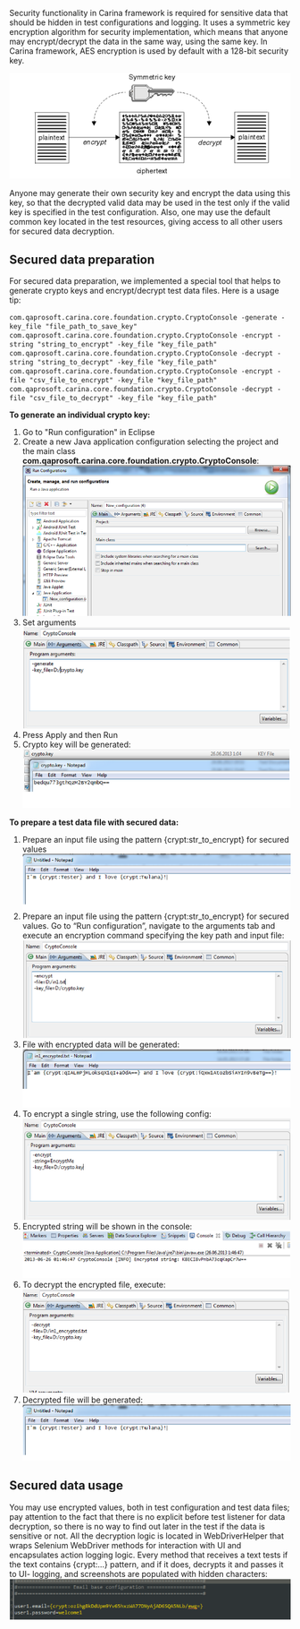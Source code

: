 Security functionality in Carina framework is required for sensitive data that should be hidden in test configurations and logging. It uses a symmetric key encryption algorithm for security implementation, which means that anyone may encrypt/decrypt the data in the same way, using the same key. In Carina framework, AES encryption is used by default with a 128-bit security key.

![Security Algorithm](img/security-alg.png)

Anyone may generate their own security key and encrypt the data using this key, so that the decrypted valid data may be used in the test only if the valid key is specified in the test configuration. Also, one may use the default common key located in the test resources, giving access to all other users for secured data decryption.

## Secured data preparation
For secured data preparation, we implemented a special tool that helps to generate crypto keys and encrypt/decrypt test data files. Here is a usage tip:
```
com.qaprosoft.carina.core.foundation.crypto.CryptoConsole -generate -key_file "file_path_to_save_key"
com.qaprosoft.carina.core.foundation.crypto.CryptoConsole -encrypt -string "string_to_encrypt" -key_file "key_file_path"
com.qaprosoft.carina.core.foundation.crypto.CryptoConsole -decrypt -string "string_to_decrypt" -key_file "key_file_path"
com.qaprosoft.carina.core.foundation.crypto.CryptoConsole -encrypt -file "csv_file_to_encrypt" -key_file "key_file_path"
com.qaprosoft.carina.core.foundation.crypto.CryptoConsole -decrypt -file "csv_file_to_decrypt" -key_file "key_file_path"
```

**To generate an individual crypto key:**

1. Go to "Run configuration" in Eclipse
2. Create a new Java application configuration selecting the project and the main class **com.qaprosoft.carina.core.foundation.crypto.CryptoConsole**:
![Security Config 1](img/security-config-1.png)
3. Set arguments
![Security Config 2](img/security-config-2.png)
4. Press Apply and then Run
5. Crypto key will be generated:
![Security Config 3](img/security-config-3.png)

**To prepare a test data file with secured data:**

1. Prepare an input file  using the pattern {crypt:str_to_encrypt} for secured values
![Security Config 4](img/security-config4.png)
2. Prepare an input file  using the pattern {crypt:str_to_encrypt} for secured values.
Go to “Run configuration”, navigate to the arguments tab and execute an encryption command specifying the key path and input file:
![Security Config 5](img/security-config5.png)
3. File with encrypted data will be generated:
![Security Config 6](img/security-config6.png)
4. To encrypt a single string, use the following config:
![Security Config 7](img/security-config7.png)
5. Encrypted string will be shown in the console:
![Security Config 8](img/security-config-8.png)
6. To decrypt the encrypted file, execute:
![Security Config 9](img/security-config-9.png)
7. Decrypted file will be generated:
![Security Config 4](img/security-config4.png)

## Secured data usage
You may use encrypted values, both in test configuration and test data files; pay attention to the fact that there is no explicit before test listener for data decryption, so there is no way to find out later in the test if the data is sensitive or not. All the decryption logic is located in WebDriverHelper that wraps Selenium WebDriver methods for interaction with UI and encapsulates action logging logic. Every method that receives a text tests if the text contains {crypt:...} pattern, and if it does, decrypts it and passes it to UI- logging, and screenshots are populated with hidden characters:
![Security Config 11](img/security-config-11.png)
